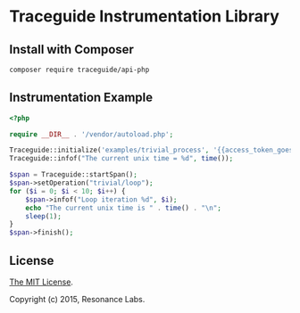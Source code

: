 # Traceguide Instrumentation Library

## Install with Composer

```bash
composer require traceguide/api-php
```

## Instrumentation Example

```php
<?php

require __DIR__ . '/vendor/autoload.php';

Traceguide::initialize('examples/trivial_process', '{{access_token_goes_here}}');
Traceguide::infof("The current unix time = %d", time());

$span = Traceguide::startSpan();
$span->setOperation("trivial/loop");
for ($i = 0; $i < 10; $i++) {
    $span->infof("Loop iteration %d", $i);
    echo "The current unix time is " . time() . "\n";
    sleep(1);
}
$span->finish();
```

## License

[The MIT License](LICENSE).

Copyright (c) 2015, Resonance Labs.

